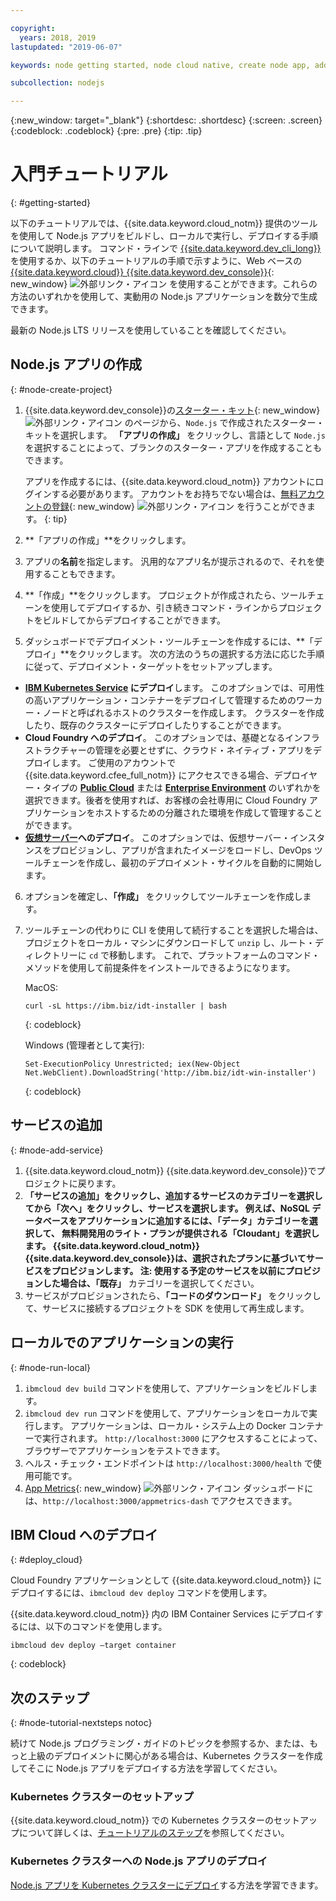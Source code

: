```yaml
---

copyright:
  years: 2018, 2019
lastupdated: "2019-06-07"

keywords: node getting started, node cloud native, create node app, add node service, node programming guide, node guide

subcollection: nodejs

---
```


{:new_window: target="_blank"}
{:shortdesc: .shortdesc}
{:screen: .screen}
{:codeblock: .codeblock}
{:pre: .pre}
{:tip: .tip}

# 入門チュートリアル
{: #getting-started}

以下のチュートリアルでは、{{site.data.keyword.cloud_notm}} 提供のツールを使用して Node.js アプリをビルドし、ローカルで実行し、デプロイする手順について説明します。 コマンド・ラインで [{{site.data.keyword.dev_cli_long}}](/docs/cli?topic=cloud-cli-getting-started) を使用するか、以下のチュートリアルの手順で示すように、Web ベースの [{{site.data.keyword.cloud}} {{site.data.keyword.dev_console}}](https://cloud.ibm.com/developer/appservice/dashboard){: new_window} ![外部リンク・アイコン](../icons/launch-glyph.svg "外部リンク・アイコン") を使用することができます。これらの方法のいずれかを使用して、実動用の Node.js アプリケーションを数分で生成できます。

最新の Node.js LTS リリースを使用していることを確認してください。

## Node.js アプリの作成
{: #node-create-project}

1. {{site.data.keyword.dev_console}}の[スターター・キット](https://cloud.ibm.com/developer/appservice/starter-kits){: new_window} ![外部リンク・アイコン](../icons/launch-glyph.svg "外部リンク・アイコン") のページから、`Node.js` で作成されたスターター・キットを選択します。 **「アプリの作成」** をクリックし、言語として `Node.js` を選択することによって、ブランクのスターター・アプリを作成することもできます。

    アプリを作成するには、{{site.data.keyword.cloud_notm}} アカウントにログインする必要があります。 アカウントをお持ちでない場合は、[無料アカウントの登録](https://cloud.ibm.com/registration){: new_window} ![外部リンク・アイコン](../icons/launch-glyph.svg "外部リンク・アイコン") を行うことができます。
    {: tip}

2. **「アプリの作成」**をクリックします。
3. アプリの**名前**を指定します。 汎用的なアプリ名が提示されるので、それを使用することもできます。
4. **「作成」**をクリックします。 プロジェクトが作成されたら、ツールチェーンを使用してデプロイするか、引き続きコマンド・ラインからプロジェクトをビルドしてからデプロイすることができます。
5. ダッシュボードでデプロイメント・ツールチェーンを作成するには、**「デプロイ」**をクリックします。 次の方法のうちの選択する方法に応じた手順に従って、デプロイメント・ターゲットをセットアップします。
  * **[IBM Kubernetes Service](/docs/containers?topic=containers-app) にデプロイ**します。 このオプションでは、可用性の高いアプリケーション・コンテナーをデプロイして管理するためのワーカー・ノードと呼ばれるホストのクラスターを作成します。 クラスターを作成したり、既存のクラスターにデプロイしたりすることができます。
  * **Cloud Foundry へのデプロイ**。 このオプションでは、基礎となるインフラストラクチャーの管理を必要とせずに、クラウド・ネイティブ・アプリをデプロイします。 ご使用のアカウントで {{site.data.keyword.cfee_full_notm}} にアクセスできる場合、デプロイヤー・タイプの **[Public Cloud](/docs/cloud-foundry-public?topic=cloud-foundry-public-about-cf)** または **[Enterprise Environment](/docs/cloud-foundry-public?topic=cloud-foundry-public-cfee)** のいずれかを選択できます。後者を使用すれば、お客様の会社専用に Cloud Foundry アプリケーションをホストするための分離された環境を作成して管理することができます。
  * **[仮想サーバー](/docs/vsi?topic=virtual-servers-deploying-to-a-virtual-server)へのデプロイ**。 このオプションでは、仮想サーバー・インスタンスをプロビジョンし、アプリが含まれたイメージをロードし、DevOps ツールチェーンを作成し、最初のデプロイメント・サイクルを自動的に開始します。

6. オプションを確定し、**「作成」** をクリックしてツールチェーンを作成します。
7. ツールチェーンの代わりに CLI を使用して続行することを選択した場合は、プロジェクトをローカル・マシンにダウンロードして `unzip` し、ルート・ディレクトリーに `cd` で移動します。 これで、プラットフォームのコマンド・メソッドを使用して前提条件をインストールできるようになります。

    MacOS:
    ```
    curl -sL https://ibm.biz/idt-installer | bash
    ```
    {: codeblock}

    Windows (管理者として実行):
    ```
    Set-ExecutionPolicy Unrestricted; iex(New-Object Net.WebClient).DownloadString('http://ibm.biz/idt-win-installer')
    ```
    {: codeblock}

## サービスの追加
{: #node-add-service}

1. {{site.data.keyword.cloud_notm}} {{site.data.keyword.dev_console}}でプロジェクトに戻ります。
2. **「サービスの追加」**をクリックし、追加するサービスのカテゴリーを選択してから**「次へ」**をクリックし、サービスを選択します。 例えば、NoSQL データベースをアプリケーションに追加するには、**「データ」**カテゴリーを選択して、 無料開発用のライト・プランが提供される**「Cloudant」**を選択します。 {{site.data.keyword.cloud_notm}} {{site.data.keyword.dev_console}}は、選択されたプランに基づいてサービスをプロビジョンします。
注: 使用する予定のサービスを以前にプロビジョンした場合は、**「既存」** カテゴリーを選択してください。
3. サービスがプロビジョンされたら、**「コードのダウンロード」** をクリックして、サービスに接続するプロジェクトを SDK を使用して再生成します。

<!--
<video of creating a project and adding a service>
-->

## ローカルでのアプリケーションの実行
{: #node-run-local}

1. `ibmcloud dev build` コマンドを使用して、アプリケーションをビルドします。
2. `ibmcloud dev run` コマンドを使用して、アプリケーションをローカルで実行します。 アプリケーションは、ローカル・システム上の Docker コンテナーで実行されます。 `http://localhost:3000` にアクセスすることによって、ブラウザーでアプリケーションをテストできます。
3. ヘルス・チェック・エンドポイントは `http://localhost:3000/health` で使用可能です。
4. [App Metrics](https://developer.ibm.com/node/monitoring-post-mortem/application-metrics-node-js/){: new_window} ![外部リンク・アイコン](../icons/launch-glyph.svg "外部リンク・アイコン") ダッシュボードには、`http://localhost:3000/appmetrics-dash` でアクセスできます。

<!--
<video>
-->

## IBM Cloud へのデプロイ
{: #deploy_cloud}

Cloud Foundry アプリケーションとして {{site.data.keyword.cloud_notm}} にデプロイするには、`ibmcloud dev deploy` コマンドを使用します。 

{{site.data.keyword.cloud_notm}} 内の IBM Container Services にデプロイするには、以下のコマンドを使用します。
```
ibmcloud dev deploy –target container 
```
{: codeblock}

## 次のステップ
{: #node-tutorial-nextsteps notoc}

続けて Node.js プログラミング・ガイドのトピックを参照するか、または、もっと上級のデプロイメントに関心がある場合は、Kubernetes クラスターを作成してそこに Node.js アプリをデプロイする方法を学習してください。

### Kubernetes クラスターのセットアップ
{{site.data.keyword.cloud_notm}} での Kubernetes クラスターのセットアップについて詳しくは、[チュートリアルのステップ](/docs/containers?topic=containers-clusters)を参照してください。

### Kubernetes クラスターへの Node.js アプリのデプロイ
[Node.js アプリを Kubernetes クラスターにデプロイ](/docs/containers?topic=containers-cs_apps_tutorial)する方法を学習できます。
